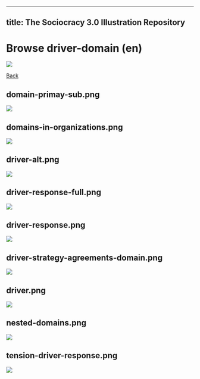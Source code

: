 
---
title: The Sociocracy 3.0 Illustration Repository
---

# Browse driver-domain (en)

![](/img/en-48px.png)

[Back](index-en.html)

## domain-primay-sub.png

![](/img/en/driver-domain/domain-primay-sub.png)

## domains-in-organizations.png

![](/img/en/driver-domain/domains-in-organizations.png)

## driver-alt.png

![](/img/en/driver-domain/driver-alt.png)

## driver-response-full.png

![](/img/en/driver-domain/driver-response-full.png)

## driver-response.png

![](/img/en/driver-domain/driver-response.png)

## driver-strategy-agreements-domain.png

![](/img/en/driver-domain/driver-strategy-agreements-domain.png)

## driver.png

![](/img/en/driver-domain/driver.png)

## nested-domains.png

![](/img/en/driver-domain/nested-domains.png)

## tension-driver-response.png

![](/img/en/driver-domain/tension-driver-response.png)

